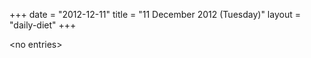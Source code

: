 +++
date = "2012-12-11"
title = "11 December 2012 (Tuesday)"
layout = "daily-diet"
+++

<p>&lt;no entries&gt;</p>